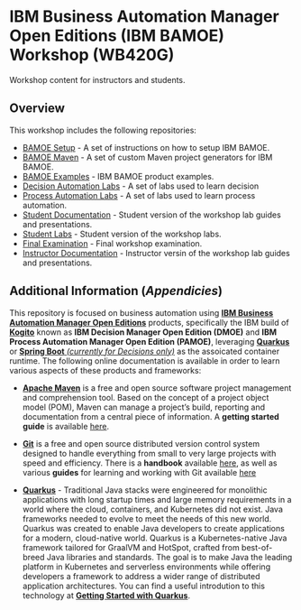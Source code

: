 # IBM Business Automation Manager Open Editions (IBM BAMOE) Workshop (WB420G)
Workshop content for instructors and students.

## Overview
This workshop includes the following repositories:

- [BAMOE Setup](https://github.com/bamoe-workshop/bamoe-setup) - A set of instructions on how to setup IBM BAMOE.
- [BAMOE Maven](https://github.com/bamoe-workshop/bamoe-maven) - A set of custom Maven project generators for IBM BAMOE.
- [BAMOE Examples](https://github.com/bamoe-workshop/bamoe-examples) - IBM BAMOE product examples.
- [Decision Automation Labs](https://github.com/bamoe-workshop/decision-automation-labs) - A set of labs used to learn decision 
- [Process Automation Labs](https://github.com/bamoe-workshop/process-automation-labs) - A set of labs used to learn process automation.
- [Student Documentation](https://github.com/bamoe-workshop/student-documents) - Student version of the workshop lab guides and presentations.
- [Student Labs](https://github.com/bamoe-workshop/student-labs) - Student version of the workshop labs.
- [Final Examination](https://github.com/bamoe-workshop/final-examination) - Final workshop examination.
- [Instructor Documentation](https://github.com/bamoe-workshop/instructor-documents) - Instructor versin of the workshop lab guides and presentations.

## Additional Information (*Appendicies*)
This repository is focused on business automation using [**IBM Business Automation Manager Open Editions**](https://www.ibm.com/docs/en/ibamoe/9.2.x) products, specifically the IBM build of [**Kogito**](https://kogito.kie.org/) known as **IBM Decision Manager Open Edition (DMOE)** and **IBM Process Automation Manager Open Edition (PAMOE)**, leveraging [**Quarkus**](https://quarkus.io/) or [**Spring Boot** _(currently for Decisions only)_](https://spring.io/) as the assoicated container runtime.  The following online documentation is available in order to learn various aspects of these products and frameworks:

- [**Apache Maven**](https://maven.apache.org/) is a free and open source software project management and comprehension tool. Based on  the concept of a project object model (POM), Maven can manage a project’s build, reporting and documentation from a central piece of  information. A **getting started guide** is available [here](http://maven.apache.org/guides/getting-started/).

- [**Git**](https://git-scm.com//) is a free and open source distributed version control system designed to handle everything from small to very large projects with speed and efficiency. There is a **handbook** available [here](https://guides.github.com/introduction/git-handbook/), as well as various **guides** for learning and working with Git available [here](https://guides.github.com/)

- [**Quarkus**](https://quarkus.io/) - Traditional Java stacks were engineered for monolithic applications with long startup times and large memory requirements in a world where the cloud, containers, and Kubernetes did not exist. Java frameworks needed to evolve to meet the needs of this new world.  Quarkus was created to enable Java developers to create applications for a modern, cloud-native world. Quarkus is a Kubernetes-native Java framework tailored for GraalVM and HotSpot, crafted from best-of-breed Java libraries and standards. The goal is to make Java the leading platform in Kubernetes and serverless environments while offering developers a framework to address a wider range of distributed application architectures.  You can find a useful introdution to this technology at [**Getting Started with Quarkus**](https://quarkus.io/get-started/).
